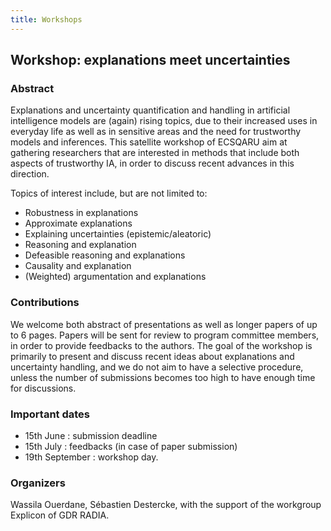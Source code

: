 ```yaml
---
title: Workshops
---
```


## Workshop: explanations meet uncertainties

### Abstract

Explanations and uncertainty quantification and handling in artificial intelligence models are (again) rising topics, due to their increased uses in everyday life as well as in sensitive areas and the need for trustworthy models and inferences. This satellite workshop of ECSQARU aim at gathering researchers that are interested in methods that include both aspects of trustworthy IA, in order to discuss recent advances in this direction.

Topics of interest include, but are not limited to:

* Robustness in explanations
* Approximate explanations
* Explaining uncertainties (epistemic/aleatoric)
* Reasoning and explanation
* Defeasible reasoning and explanations
* Causality and explanation
* (Weighted) argumentation and explanations

### Contributions

We welcome both abstract of presentations as well as longer papers of up to 6 pages. Papers will be sent for review to program committee members, in order to provide feedbacks to the authors. The goal of the workshop is primarily to present and discuss recent ideas about explanations and uncertainty handling, and we do not aim to have a selective procedure, unless the number of submissions becomes too high to have enough time for discussions.

### Important dates

* 15th June : submission deadline
* 15th July : feedbacks (in case of paper submission)
* 19th September : workshop day.

### Organizers

Wassila Ouerdane, Sébastien Destercke, with the support of the workgroup Explicon of GDR RADIA.